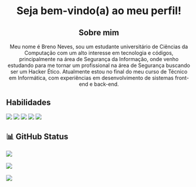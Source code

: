 <div align="center">
<h1> Seja bem-vindo(a) ao meu perfil! </h1>

## Sobre mim

Meu nome é Breno Neves, sou um estudante universitário de Ciências da Computação com um alto interesse em tecnologia e códigos, principalmente na área de Segurança da Informação, onde venho estudando para me tornar um profissional na área de Segurança buscando ser um Hacker Ético. Atualmente estou no final do meu curso de Técnico em Informática, com experiências em desenvolvimento de sistemas front-end e back-end.
</div>

## Habilidades

<p align="left">
  <img src="https://img.shields.io/badge/HTML5-E34F26?style=for-the-badge&logo=html5&logoColor=white" />
  <img src="https://img.shields.io/badge/CSS3-1572B6?style=for-the-badge&logo=css3&logoColor=white" />
  <img src="https://img.shields.io/badge/PHP-777BB4?style=for-the-badge&logo=php&logoColor=white" />
  <img src="https://img.shields.io/badge/MySQL-4479A1?style=for-the-badge&logo=mysql&logoColor=white" />
  <img src="https://img.shields.io/badge/C-00599C?style=for-the-badge&logo=c&logoColor=white" />
</p>

## 📊 GitHub Status

<p align="left">
  <img src="https://github-profile-trophy.vercel.app/?username=BrenoNevess&theme=onedark&margin-w=15&margin-h=15" />
  <br /><br />
  <img src="https://github-readme-stats.vercel.app/api?username=BrenoNevess&show_icons=true&theme=onedark" />
  <br /><br />
  <img src="https://github-readme-stats.vercel.app/api/top-langs/?username=BrenoNevess&layout=compact&theme=onedark" />
</p>
